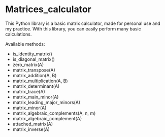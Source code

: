 # Matrices_calculator

This Python library is a basic matrix calculator, made for personal use and my practice. With this library, you can easily perform many basic calculations.

Available methods:
- is_identity_matrix()
- is_diagonal_matrix()
- zero_matrix(A)
- matrix_transpose(A)
- matrix_addition(A, B)
- matrix_multiplication(A, B)
- matrix_determinant(A)
- matrix_trace(A)
- matrix_main_minor(A)
- matrix_leading_major_minors(A)
- matrix_minor(A)
- matrix_algebraic_complements(A, n, m)
- matrix_algebraic_complement(A)
- attached_matrix(A)
- matrix_inverse(A)

